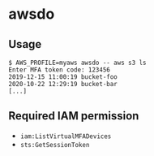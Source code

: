 # awsdo

## Usage

``` console
$ AWS_PROFILE=myaws awsdo -- aws s3 ls
Enter MFA token code: 123456
2019-12-15 11:00:19 bucket-foo
2020-10-22 12:29:19 bucket-bar
[...]
```

## Required IAM permission

- `iam:ListVirtualMFADevices`
- `sts:GetSessionToken`
